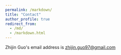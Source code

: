 ```yaml
---
permalink: /markdown/
title: "Contact"
author_profile: true
redirect_from: 
  - /md/
  - /markdown.html
---
```


Zhijin Guo's email address is zhijin.guo97@gmail.com
